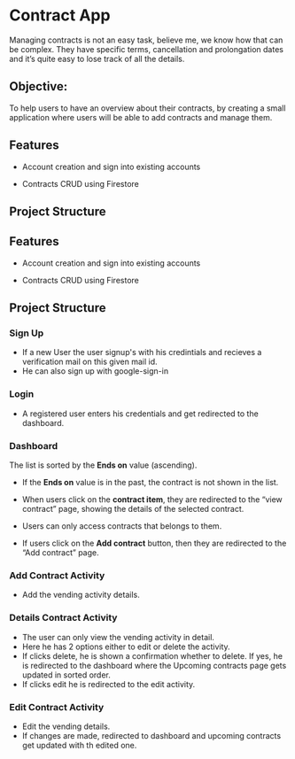 
# Contract App

Managing contracts is not an easy task, believe me, we know how that can be complex. They have specific terms, cancellation and prolongation dates and it’s quite easy to lose track of all the details.

## Objective:
To help users to have an overview about their contracts, by creating a small application where users will be able to add contracts and manage them.


## Features

- Account creation and sign into existing accounts

- Contracts CRUD using Firestore

## Project Structure




## Features

- Account creation and sign into existing accounts

- Contracts CRUD using Firestore

## Project Structure



### Sign Up

- If a new User the user signup's with his credintials and recieves a verification mail on this given mail id.
- He can also sign up with google-sign-in


### Login

- A registered user enters his credentials and get redirected to the dashboard.



### Dashboard

The list is sorted by the **Ends on** value (ascending).

- If the __Ends on__ value is in the past, the contract is not shown in the list.

- When users click on the __contract item__, they are redirected to the “view contract” page, showing the details of the selected contract.

- Users can only access contracts that belongs to them.

- If users click on the __Add contract__ button, then they are redirected to the “Add contract” page. <br/>




### Add Contract Activity

- Add the vending activity details.


### Details Contract Activity

- The user can only view the vending activity in detail.
- Here he has 2 options either to edit or delete the activity.
- If clicks delete, he is shown a confirmation whether to delete. If yes, he is redirected to the dashboard where the Upcoming contracts page gets updated in sorted order.
- If clicks edit he is redirected to the edit activity.

### Edit Contract Activity

- Edit the vending details.
- If changes are made, redirected to dashboard and upcoming contracts get updated with th edited one.
